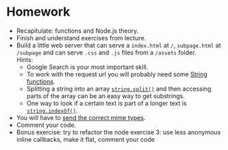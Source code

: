 Homework
========

- Recapitulate: functions and Node.js theory.
- Finish and understand exercises from lecture.
- Build a little web server that can serve a `index.html` at `/`, `subpage.html` at `/subpage` and can serve `.css` and `.js` files from a `/assets` folder.  
  Hints:
  - Google Search is your most important skill.
  - To work with the request url you will probably need some [String functions](https://developer.mozilla.org/en-US/docs/Web/JavaScript/Reference/Global_Objects/String/prototype#Methods).
  - Splitting a string into an array [`string.split()`](https://developer.mozilla.org/en-US/docs/Web/JavaScript/Reference/Global_Objects/String/split) and then accessing parts of the array can be an easy way to get substrings.
  - One way to look if a certain text is part of a longer text is  [`string.indexOf()`](https://developer.mozilla.org/en-US/docs/Web/JavaScript/Reference/Global_Objects/String/indexOf).
 - You will have to [send the correct mime types](http://nodejs.org/api/http.html#http_response_writehead_statuscode_reasonphrase_headers).
  - Comment your code.
- Bonus exercise: try to refactor the node exercise 3: use less anonymous inline callbacks, make it flat, comment your code
